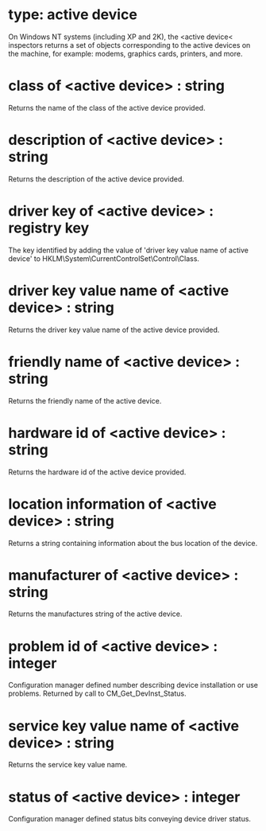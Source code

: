 # type: active device

On Windows NT systems (including XP and 2K), the &lt;active device&lt; inspectors returns a set of objects corresponding to the active devices on the machine, for example: modems, graphics cards, printers, and more.

# class of &lt;active device&gt; : string

Returns the name of the class of the active device provided.

# description of &lt;active device&gt; : string

Returns the description of the active device provided.

# driver key of &lt;active device&gt; : registry key

The key identified by adding the value of &#39;driver key value name of active device&#39; to HKLM\System\CurrentControlSet\Control\Class\.

# driver key value name of &lt;active device&gt; : string

Returns the driver key value name of the active device provided.

# friendly name of &lt;active device&gt; : string

Returns the friendly name of the active device.

# hardware id of &lt;active device&gt; : string

Returns the hardware id of the active device provided.

# location information of &lt;active device&gt; : string

Returns a string containing information about the bus location of the device.

# manufacturer of &lt;active device&gt; : string

Returns the manufactures string of the active device.

# problem id of &lt;active device&gt; : integer

Configuration manager defined number describing device installation or use problems. Returned by call to CM_Get_DevInst_Status.

# service key value name of &lt;active device&gt; : string

Returns the service key value name.

# status of &lt;active device&gt; : integer

Configuration manager defined status bits conveying device driver status.
